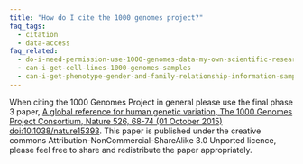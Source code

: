 ```yaml
---
title: "How do I cite the 1000 genomes project?"
faq_tags:
  - citation
  - data-access
faq_related:
  - do-i-need-permission-use-1000-genomes-data-my-own-scientific-research
  - can-i-get-cell-lines-1000-genomes-samples
  - can-i-get-phenotype-gender-and-family-relationship-information-samples
---
```

                    
When citing the 1000 Genomes Project in general please use the final phase 3 paper, [A global reference for human genetic variation, The 1000 Genomes Project Consortium, Nature 526, 68-74 (01 October 2015) doi:10.1038/nature15393](http://www.nature.com/nature/journal/v526/n7571/full/nature15393.html). This paper is published under the creative commons Attribution-NonCommercial-ShareAlike 3.0 Unported licence, please feel free to share and redistribute the paper appropriately.
